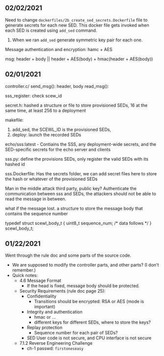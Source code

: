 ## 02/02/2021

Need to change `dockerfiles/2b_create_sed_secrets.Dockerfile` file to generate secrets for each new SED.
This docker file gets invoked when each SED is created using `add_sed` command.

1. When we ran `add_sed` generate symmetric key pair for each one.

Message authentication and encryption: hamc + AES

msg:
header + body
          ||
header + AES(body) + hmac(header + AES(body))

## 02/01/2021

controller.c/
send_msg(): header, body
read_msg():  

sss_register: check scew_id


secret.h:
hashed 
a structure or file to store provisioned SEDs,
16 at the same time, at least 256 to a deployment


makefile:
1. add_sed, the SCEWL_ID is the provisioned SEDs, 
2. deploy: launch the recorded SEDs

echo/sss:latest - Contiains the SSS, any deployment-wide secrets, and the SED-specific secrets for the echo server and clients

sss.py: define the provisions SEDs, only register the valid SEDs with its hashed id

sss.Dockerfile:
Has the secrets folder, we can add secret files here to store the hash or whatever of the provisioned SEDs

Man in the middle attack
third party, public key?
Authenticate the communication between sss and SEDs, the attackers should not be able to read the message in between.

what if the message lost.
a structure to store the message body that contains the sequence number

typedef struct scewl_body_t {
  uint8_t sequence_num;
  /* data follows */
} scewl_body_t;


## 01/22/2021

Went through the rule doc and some parts of the source code.
- We are supposed to modify the controller parts, and other parts? (I don't remember.)
- Quick notes:
  - 4.6 Message Format
    - If the head is fixed, message body should be protected.
  - Security Requirements (rule doc page 25):
    - Confidentiality
      - Transitions should be encrypted: RSA or AES (mode is important)
    - Integrity and authentication
      - hmac or ...
      - different keys for different SEDs, where to store the keys?
    - Replay protection
      - Sequence number for each pair of SEDs? 
    - SED User code is not secure, and CPU interface is not secure
  - 7.1.2 Reverse Engineering Challenge
    - ch-1 passwd: `firstoneseasy`


